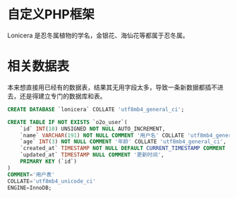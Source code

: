 # 自定义PHP框架
Lonicera 是忍冬属植物的学名，金银花、海仙花等都属于忍冬属。     

# 相关数据表
本来想直接用已经有的数据表，结果其无用字段太多，导致一条新数据都插不进去，还是得建立专门的数据库和表。  

```sql
CREATE DATABASE `lonicera` COLLATE 'utf8mb4_general_ci';

CREATE TABLE IF NOT EXISTS `o2o_user`(
    `id` INT(10) UNSIGNED NOT NULL AUTO_INCREMENT,
    `name` VARCHAR(191) NOT NULL COMMENT '用户名' COLLATE 'utf8mb4_general_ci',
    `age` INT(3) NOT NULL COMMENT '年龄' COLLATE 'utf8mb4_general_ci',
    `created_at` TIMESTAMP NOT NULL DEFAULT CURRENT_TIMESTAMP COMMENT '创建时间',
    `updated_at` TIMESTAMP NULL COMMENT '更新时间',
    PRIMARY KEY (`id`)
)
COMMENT='用户表'
COLLATE='utf8mb4_unicode_ci'
ENGINE=InnoDB;
``` 